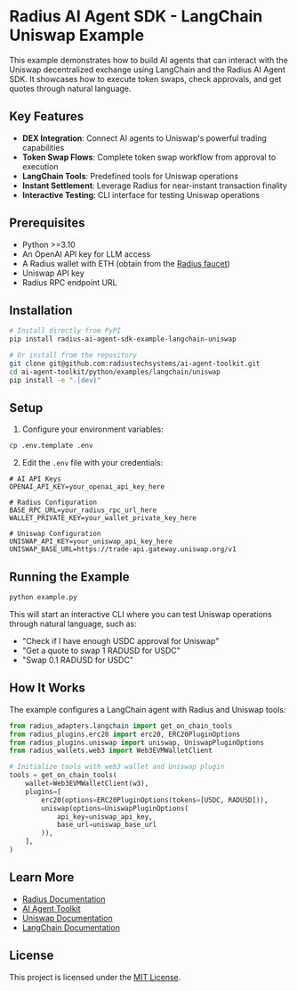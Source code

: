 # Radius AI Agent SDK - LangChain Uniswap Example

This example demonstrates how to build AI agents that can interact with the Uniswap decentralized exchange using LangChain and the Radius AI Agent SDK. It showcases how to execute token swaps, check approvals, and get quotes through natural language.

## Key Features

- **DEX Integration**: Connect AI agents to Uniswap's powerful trading capabilities
- **Token Swap Flows**: Complete token swap workflow from approval to execution
- **LangChain Tools**: Predefined tools for Uniswap operations
- **Instant Settlement**: Leverage Radius for near-instant transaction finality
- **Interactive Testing**: CLI interface for testing Uniswap operations

## Prerequisites

- Python >=3.10
- An OpenAI API key for LLM access
- A Radius wallet with ETH (obtain from the [Radius faucet](https://testnet.radiustech.xyz/dashboard/faucet))
- Uniswap API key
- Radius RPC endpoint URL

## Installation

```bash
# Install directly from PyPI
pip install radius-ai-agent-sdk-example-langchain-uniswap

# Or install from the repository
git clone git@github.com:radiustechsystems/ai-agent-toolkit.git
cd ai-agent-toolkit/python/examples/langchain/uniswap
pip install -e ".[dev]"
```

## Setup

1. Configure your environment variables:

```bash
cp .env.template .env
```

2. Edit the `.env` file with your credentials:

```
# AI API Keys
OPENAI_API_KEY=your_openai_api_key_here

# Radius Configuration
BASE_RPC_URL=your_radius_rpc_url_here
WALLET_PRIVATE_KEY=your_wallet_private_key_here

# Uniswap Configuration
UNISWAP_API_KEY=your_uniswap_api_key_here
UNISWAP_BASE_URL=https://trade-api.gateway.uniswap.org/v1
```

## Running the Example

```bash
python example.py
```

This will start an interactive CLI where you can test Uniswap operations through natural language, such as:

- "Check if I have enough USDC approval for Uniswap"
- "Get a quote to swap 1 RADUSD for USDC"
- "Swap 0.1 RADUSD for USDC"

## How It Works

The example configures a LangChain agent with Radius and Uniswap tools:

```python
from radius_adapters.langchain import get_on_chain_tools
from radius_plugins.erc20 import erc20, ERC20PluginOptions
from radius_plugins.uniswap import uniswap, UniswapPluginOptions
from radius_wallets.web3 import Web3EVMWalletClient

# Initialize tools with web3 wallet and Uniswap plugin
tools = get_on_chain_tools(
    wallet=Web3EVMWalletClient(w3),
    plugins=[
        erc20(options=ERC20PluginOptions(tokens=[USDC, RADUSD])),
        uniswap(options=UniswapPluginOptions(
            api_key=uniswap_api_key,
            base_url=uniswap_base_url
        )),
    ],
)
```

## Learn More

- [Radius Documentation](https://docs.radiustech.xyz)
- [AI Agent Toolkit](https://github.com/radiustechsystems/ai-agent-toolkit)
- [Uniswap Documentation](https://docs.uniswap.org/)
- [LangChain Documentation](https://python.langchain.com/docs/get_started)

## License

This project is licensed under the [MIT License](https://github.com/radiustechsystems/ai-agent-toolkit/blob/main/LICENSE).